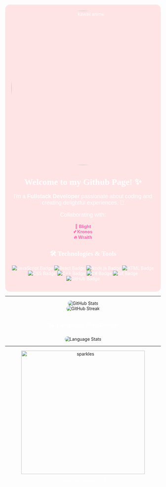 <div align="center" style="background-color: #ffe4e6; padding: 20px; border-radius: 15px; color: white;">
  <img src="https://media1.tenor.com/m/9X1bdbB1N4AAAAAd/kawaii-anime-girl.gif" alt="kawaii anime" width="500" style="border-radius: 50%;">
  
  <h1 style="font-family: 'Comic Sans MS', cursive; color: white;">Welcome to my Github Page! ✨</h1>
  
  <p style="font-size: 18px; font-family: 'Arial', sans-serif;">
    I'm a <b>Fullstack Developer</b> passionate about coding and creating delightful experiences. 🌸
  </p>

  <p style="font-size: 18px; font-family: 'Arial', sans-serif;">
    Collaborating with:
  </p>
  <ul style="list-style: none; padding: 0;">
    <a href="https://blight.cc" target="_blank" style="text-decoration: none; color: #ff69b4;"><b>🌟 Blight</b></a><br>
    <a href="https://anicloud.pl" target="_blank" style="text-decoration: none; color: #ff69b4;"><b>💕 Kronos</b></a><br>
    <a href="https://anicloud.pl" target="_blank" style="text-decoration: none; color: #ff69b4;"><b>🔥 Wraith</b></a>
  </ul>

  <h2 style="font-family: 'Comic Sans MS', cursive; color: white;">🛠️ Technologies & Tools</h2>
  <p>
    <img src="https://img.shields.io/badge/Code-JavaScript-informational?style=flat&logo=javascript&color=F7DF1E" alt="JavaScript Badge">
    <img src="https://img.shields.io/badge/Code-React-informational?style=flat&logo=react&color=61DAFB" alt="React Badge">
    <img src="https://img.shields.io/badge/Code-Node.js-informational?style=flat&logo=node.js&color=339933" alt="Node.js Badge">
    <img src="https://img.shields.io/badge/Code-HTML-informational?style=flat&logo=html5&color=E34F26" alt="HTML Badge">
    <img src="https://img.shields.io/badge/Code-CSS-informational?style=flat&logo=css3&color=1572B6" alt="CSS Badge">
    <img src="https://img.shields.io/badge/Code-C%2B%2B-informational?style=flat&logo=c%2B%2B&color=00599C" alt="C++ Badge">
    <img src="https://img.shields.io/badge/Code-C%23-informational?style=flat&logo=c-sharp&color=239120" alt="C# Badge">
    <img src="https://img.shields.io/badge/Tools-Git-informational?style=flat&logo=git&color=F05032" alt="Git Badge">
    <img src="https://img.shields.io/badge/Tools-GitHub-informational?style=flat&logo=github&color=181717" alt="GitHub Badge">
  </p>
</div>

---

<div align="center">
  <img src="https://github-readme-stats.vercel.app/api?username=Ayksii&show_icons=true&theme=default&bg_color=2e003e&title_color=ffffff&text_color=ffffff&hide_border=true&cache_seconds=0" alt="GitHub Stats" style="border-radius: 10px;">
  <br>
  <img src="https://streak-stats.demolab.com?user=Ayksii&theme=default&background=2e003e&border=2e003e&date_format=j%20M%5B%20Y%5D&ring=ffffff&fire=ffffff&cache_seconds=0" alt="GitHub Streak" style="border-radius: 10px;">
</div>

<div align="center">
  <h2 style="font-family: 'Comic Sans MS', cursive; color: white;">📊 Language Breakdown</h2>
  <img src="https://github-readme-stats.vercel.app/api/top-langs/?username=Ayksii&layout=compact&theme=default&bg_color=2e003e&title_color=ffffff&text_color=ffffff&hide_border=true&count_private=true&cache_seconds=0" alt="Language Stats" style="border-radius: 10px;">
</div>

---

<div align="center">
  <img src="https://media.tenor.com/1l2EEiHNrj8AAAAd/alymew-alymew-upset.gif" alt="sparkles" width="400">
  <p style="font-family: 'Comic Sans MS', cursive; color: white;">Thanks for stopping by! 💕</p>
</div>
